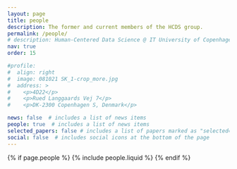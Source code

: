 ```yaml
---
layout: page
title: people
description: The former and current members of the HCDS group.
permalink: /people/
# description: Human-Centered Data Science @ IT University of Copenhagen.
nav: true
order: 15

#profile:
#  align: right
#  image: 081021 SK_1-crop_more.jpg
#  address: >
#    <p>4D22</p>
#    <p>Rued Langgaards Vej 7</p>
#    <p>DK-2300 Copenhagen S, Denmark</p>

news: false  # includes a list of news items
people: true  # includes a list of news items
selected_papers: false # includes a list of papers marked as "selected={true}"
social: false  # includes social icons at the bottom of the page
---
```


{% if page.people %}
  {% include people.liquid %}
{% endif %}
